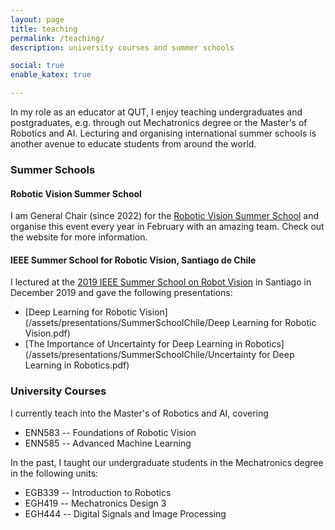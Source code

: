 ```yaml
---
layout: page
title: teaching
permalink: /teaching/
description: university courses and summer schools

social: true
enable_katex: true

---
```


In my role as an educator at QUT, I enjoy teaching undergraduates and postgraduates, e.g. through out Mechatronics degree or the Master's of Robotics and AI. Lecturing and organising international summer schools is another avenue to educate students from around the world.

### Summer Schools

#### Robotic Vision Summer School
I am General Chair (since 2022) for the [Robotic Vision Summer School](https://www.roboticvision.org/) and organise this event every year in February with an amazing team. Check out the website for more information.


#### IEEE Summer School for Robotic Vision, Santiago de Chile

I lectured at the [2019 IEEE Summer School on Robot Vision](http://robotvision2019.amtc.cl/) in Santiago in December 2019 and gave the following presentations:
 * [Deep Learning for Robotic Vision](/assets/presentations/SummerSchoolChile/Deep Learning for Robotic Vision.pdf)
 * [The Importance of Uncertainty for Deep Learning in Robotics](/assets/presentations/SummerSchoolChile/Uncertainty for Deep Learning in Robotics.pdf)



### University Courses

I currently teach into the Master's of Robotics and AI, covering
 * ENN583 -- Foundations of Robotic Vision
 * ENN585 -- Advanced Machine Learning

In the past, I taught our undergraduate students in the Mechatronics degree in the following units:
 * EGB339 -- Introduction to Robotics
 * EGH419 -- Mechatronics Design 3
 * EGH444 -- Digital Signals and Image Processing
